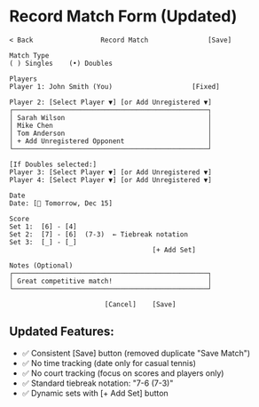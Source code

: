 # Record Match Form (Updated)

```
< Back                 Record Match               [Save]

Match Type
( ) Singles    (•) Doubles

Players
Player 1: John Smith (You)                    [Fixed]

Player 2: [Select Player ▼] [or Add Unregistered ▼]
┌─────────────────────────────────────────────────┐
│ Sarah Wilson                                    │
│ Mike Chen                                       │  
│ Tom Anderson                                    │
│ + Add Unregistered Opponent                     │
└─────────────────────────────────────────────────┘

[If Doubles selected:]
Player 3: [Select Player ▼] [or Add Unregistered ▼]
Player 4: [Select Player ▼] [or Add Unregistered ▼]

Date
Date: [📅 Tomorrow, Dec 15]

Score
Set 1:  [6] - [4]
Set 2:  [7] - [6]  (7-3)  ← Tiebreak notation
Set 3:  [_] - [_]
                                    [+ Add Set]

Notes (Optional)
┌─────────────────────────────────────────────────┐
│ Great competitive match!                        │
└─────────────────────────────────────────────────┘

                        [Cancel]    [Save]
```

## Updated Features:
- ✅ Consistent [Save] button (removed duplicate "Save Match")
- ✅ No time tracking (date only for casual tennis)
- ✅ No court tracking (focus on scores and players only)
- ✅ Standard tiebreak notation: "7-6 (7-3)"
- ✅ Dynamic sets with [+ Add Set] button
